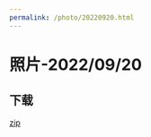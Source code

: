 ```yaml
---
permalink: /photo/20220920.html
---
```


# 照片-2022/09/20

## 下载

[zip](https://fqsw.lanzouw.com/iy8p40dvk89c)
